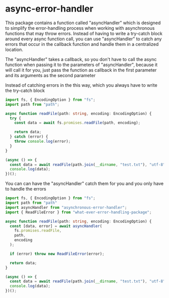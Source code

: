 # async-error-handler

This package contains a function called "asyncHandler" which is designed to simplify the error-handling process when working with asynchronous functions that may throw errors. Instead of having to write a try-catch block around every async function call, you can use "asyncHandler" to catch any errors that occur in the callback function and handle them in a centralized location.

The "asyncHandler" takes a callback, so you don't have to call the async function when passing it to the parameters of "asyncHandler", because it will call it for you, just pass the function as callback in the first parameter and its arguments as the second parameter

Instead of catching errors in the this way, which you always have to write the try-catch block

```typescript
import fs, { EncodingOption } from "fs";
import path from "path";

async function readFile(path: string, encoding: EncodingOption) {
  try {
    const data = await fs.promises.readFile(path, encoding);

    return data;
  } catch (error) {
    throw console.log(error);
  }
}

(async () => {
  const data = await readFile(path.join(__dirname, "test.txt"), "utf-8");
  console.log(data);
})();

```

You can can have the "asyncHandler" catch them for you and you only have to handle the errors

```typescript
import fs, { EncodingOption } from "fs";
import path from "path"
import asyncHandler from "asynchronous-error-handler";
import { ReadFileError } from "what-ever-error-handling-package";

async function readFile(path: string, encoding: EncodingOption) {
  const [data, error] = await asyncHandler(
    fs.promises.readFile,
    path,
    encoding
  );

  if (error) throw new ReadFileError(error);

  return data;
}

(async () => {
  const data = await readFile(path.join(__dirname, "test.txt"), "utf-8");
  console.log(data);
})();
```
